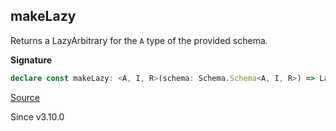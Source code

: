 ## makeLazy

Returns a LazyArbitrary for the `A` type of the provided schema.

**Signature**

```ts
declare const makeLazy: <A, I, R>(schema: Schema.Schema<A, I, R>) => LazyArbitrary<A>
```

[Source](https://github.com/Effect-TS/effect/tree/main/packages/effect/src/Arbitrary.ts#L52)

Since v3.10.0